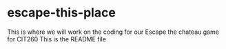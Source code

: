 # escape-this-place
This is where we will work on the coding for our Escape the chateau game for CIT260
This is the README file
